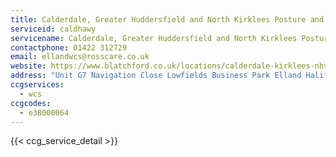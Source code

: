 ```yaml
---
title: Calderdale, Greater Huddersfield and North Kirklees Posture and Mobility Services
serviceid: caldhawy
servicename: Calderdale, Greater Huddersfield and North Kirklees Posture and Mobility Services
contactphone: 01422 312729
email: ellandwcs@rosscare.co.uk
website: https://www.blatchford.co.uk/locations/calderdale-kirklees-nhs-wheelchair-service/
address: "Unit G7 Navigation Close Lowfields Business Park Elland Halifax West Yorkshire HX5 9HB"
ccgservices:
  - wcs
ccgcodes:
  - e38000064
---
```


{{< ccg_service_detail >}}
